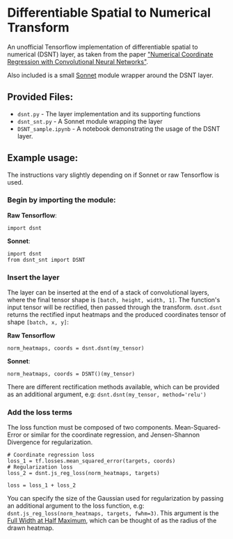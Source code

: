 # Differentiable Spatial to Numerical Transform
An unofficial Tensorflow implementation of differentiable spatial to numerical (DSNT) layer, as taken from the paper ["Numerical Coordinate Regression with Convolutional Neural Networks"](https://arxiv.org/abs/1801.07372). 

Also included is a small [Sonnet](https://github.com/deepmind/sonnet) module wrapper around the DSNT layer.

## Provided Files:

- `dsnt.py` - The layer implementation and its supporting functions
- `dsnt_snt.py` - A Sonnet module wrapping the layer
- `DSNT_sample.ipynb` - A notebook demonstrating the usage of the DSNT layer.


## Example usage:
The instructions vary slightly depending on if Sonnet or raw Tensorflow is used.
### Begin by importing the module:

**Raw Tensorflow**:
```
import dsnt
```
**Sonnet**:
```
import dsnt
from dsnt_snt import DSNT
```

### Insert the layer
The layer can be inserted at the end of a stack of convolutional layers, where the final tensor shape is `[batch, height, width, 1]`.
The function's input tensor will be rectified, then passed through the transform. `dsnt.dsnt` returns the rectified input heatmaps and the produced coordinates tensor of shape `[batch, x, y]`:

**Raw Tensorflow**
```
norm_heatmaps, coords = dsnt.dsnt(my_tensor)
```
**Sonnet**:
```
norm_heatmaps, coords = DSNT()(my_tensor)
```

There are different rectification methods available, which can be provided as an additional argument, e.g: `dsnt.dsnt(my_tensor, method='relu')`


### Add the loss terms
The loss function must be composed of two components. Mean-Squared-Error or similar for the coordinate regression, and Jensen-Shannon Divergence for regularization.
```
# Coordinate regression loss
loss_1 = tf.losses.mean_squared_error(targets, coords)
# Regularization loss
loss_2 = dsnt.js_reg_loss(norm_heatmaps, targets)

loss = loss_1 + loss_2
```
You can specify the size of the Gaussian used for regularization by passing an additional argument to the loss function, e.g: `dsnt.js_reg_loss(norm_heatmaps, targets, fwhm=3)`. This argument is the [Full Width at Half Maximum](https://en.wikipedia.org/wiki/Full_width_at_half_maximum), which can be thought of as the radius of the drawn heatmap.
